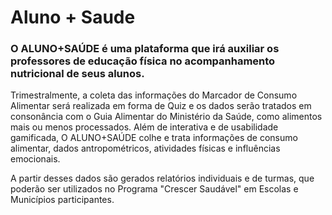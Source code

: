 # Aluno + Saude

### O ALUNO+SAÚDE é uma plataforma que irá auxiliar os professores de educação física no acompanhamento nutricional de seus alunos. 

Trimestralmente, a coleta das informações do Marcador de Consumo Alimentar será realizada em forma de Quiz e os dados serão tratados em consonância com o Guia Alimentar do Ministério da Saúde, como alimentos mais ou menos processados. Além de interativa e de usabilidade gamificada, O ALUNO+SAÚDE colhe e trata informações de consumo alimentar, dados antropométricos, atividades físicas e influências emocionais. 

A partir desses dados são gerados relatórios individuais e de turmas, que poderão ser utilizados no Programa "Crescer Saudável" em Escolas e Municípios participantes.